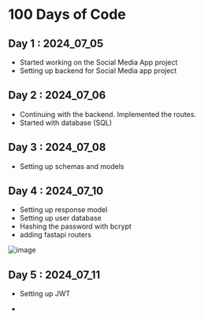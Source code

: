 # 100 Days of Code

## Day 1 : 2024_07_05 
- Started working on the Social Media App project 
- Setting up backend for Social Media app project

## Day 2 : 2024_07_06
- Continuing with the backend. Implemented the routes.
- Started with database (SQL)
  
## Day 3 : 2024_07_08 
- Setting up schemas and models 

## Day 4 : 2024_07_10
- Setting up response model
- Setting up user database
- Hashing the password with bcrypt
- adding fastapi routers 

![image](https://github.com/sree-r-one/learning-log/assets/19352785/928a81e9-ac2e-4072-a744-ed52409d24c9)

## Day 5 : 2024_07_11
- Setting up JWT

- 
